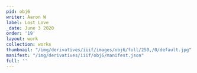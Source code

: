 ```yaml
---
pid: obj6
writer: Aaron W
label: Lost Love
_date: June 3 2020
order: '19'
layout: work
collection: works
thumbnail: "/img/derivatives/iiif/images/obj6/full/250,/0/default.jpg"
manifest: "/img/derivatives/iiif/obj6/manifest.json"
full: ''
---
```

